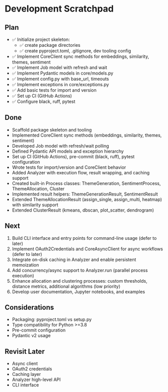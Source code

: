  # Development Scratchpad

 ## Plan
- ✅ Initialize project skeleton:
  - ✅ create package directories
  - ✅ create pyproject.toml, .gitignore, dev tooling config
- ✅ Implement CoreClient sync methods for embeddings, similarity, themes, sentiment
- ✅ Implement Job model with refresh and wait
- ✅ Implement Pydantic models in core/models.py
- ✅ Implement config.py with base_url, timeouts
- ✅ Implement exceptions in core/exceptions.py
- ✅ Add basic tests for import and version
- ✅ Set up CI (GitHub Actions)
- ✅ Configure black, ruff, pytest

## Done
 - Scaffold package skeleton and tooling
 - Implemented CoreClient sync methods (embeddings, similarity, themes, sentiment)
 - Developed Job model with refresh/wait polling
 - Defined Pydantic API models and exception hierarchy
 - Set up CI (GitHub Actions), pre-commit (black, ruff), pytest configuration
 - Wrote tests for import/version and CoreClient behavior
 - Added Analyzer with execution flow, result wrapping, and caching support
 - Created built-in Process classes: ThemeGeneration, SentimentProcess, ThemeAllocation, Cluster
 - Implemented result helpers: ThemeGenerationResult, SentimentResult
 - Extended ThemeAllocationResult (assign_single, assign_multi, heatmap) with similarity support
 - Extended ClusterResult (kmeans, dbscan, plot_scatter, dendrogram)

## Next
1. Build CLI interface and entry points for command-line usage (defer to later)
2. Implement OAuth2Credentials and CoreAsyncClient for async workflows (defer to later)
3. Integrate on-disk caching in Analyzer and enable persistent memoization
4. Add concurrency/async support to Analyzer.run (parallel process execution)
5. Enhance allocation and clustering processes: custom thresholds, distance metrics, additional algorithms (low priority)
6. Develop user documentation, Jupyter notebooks, and examples

 ## Considerations
 - Packaging: pyproject.toml vs setup.py
 - Type compatibility for Python >=3.8
 - Pre-commit configuration
 - Pydantic v2 usage

 ## Revisit Later
 - Async client
 - OAuth2 credentials
 - Caching layer
 - Analyzer high-level API
 - CLI interface
